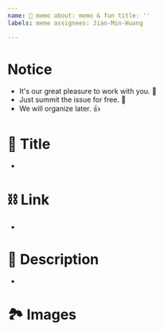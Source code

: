 ```yaml
---
name: 🤡 memo about: memo & fun title: ''
labels: meme assignees: Jian-Min-Huang

---
```


# Notice

* It's our great pleasure to work with you. 👋
* Just summit the issue for free. 🥰
* We will organize later. 👍

# 👀 Title

*

# ⛓ Link

*

# 📜 Description

*

# 🏞 Images
